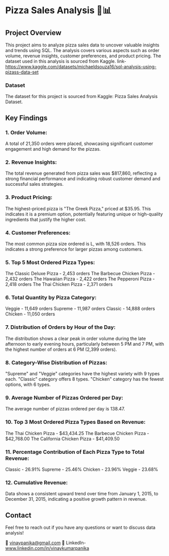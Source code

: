 # Pizza Sales Analysis 🍕📊
## Project Overview
This project aims to analyze pizza sales data to uncover valuable insights and trends using SQL. The analysis covers various aspects such as order volume, revenue insights, customer preferences, and product pricing. The dataset used in this analysis is sourced from Kaggle. link- https://www.kaggle.com/datasets/michaeldsouza16/sql-analysis-using-pizass-data-set

### Dataset
The dataset for this project is sourced from Kaggle: Pizza Sales Analysis Dataset.

## Key Findings
### 1. Order Volume:

A total of 21,350 orders were placed, showcasing significant customer engagement and high demand for the pizzas.

### 2. Revenue Insights:

The total revenue generated from pizza sales was $817,860, reflecting a strong financial performance and indicating robust customer demand and successful sales strategies.

### 3. Product Pricing:

The highest-priced pizza is "The Greek Pizza," priced at $35.95. This indicates it is a premium option, potentially featuring unique or high-quality ingredients that justify the higher cost.

### 4. Customer Preferences:

The most common pizza size ordered is L, with 18,526 orders. This indicates a strong preference for larger pizzas among customers.

### 5. Top 5 Most Ordered Pizza Types:

The Classic Deluxe Pizza - 2,453 orders
The Barbecue Chicken Pizza - 2,432 orders
The Hawaiian Pizza - 2,422 orders
The Pepperoni Pizza - 2,418 orders
The Thai Chicken Pizza - 2,371 orders

### 6. Total Quantity by Pizza Category:

Veggie - 11,649 orders
Supreme - 11,987 orders
Classic - 14,888 orders
Chicken - 11,050 orders

### 7. Distribution of Orders by Hour of the Day:

The distribution shows a clear peak in order volume during the late afternoon to early evening hours, particularly between 5 PM and 7 PM, with the highest number of orders at 6 PM (2,399 orders).

### 8. Category-Wise Distribution of Pizzas:

"Supreme" and "Veggie" categories have the highest variety with 9 types each.
"Classic" category offers 8 types.
"Chicken" category has the fewest options, with 6 types.

### 9. Average Number of Pizzas Ordered per Day:

The average number of pizzas ordered per day is 138.47.

### 10. Top 3 Most Ordered Pizza Types Based on Revenue:

The Thai Chicken Pizza - $43,434.25
The Barbecue Chicken Pizza - $42,768.00
The California Chicken Pizza - $41,409.50

### 11. Percentage Contribution of Each Pizza Type to Total Revenue:

Classic - 26.91%
Supreme - 25.46%
Chicken - 23.96%
Veggie - 23.68%

### 12. Cumulative Revenue:

Data shows a consistent upward trend over time from January 1, 2015, to December 31, 2015, indicating a positive growth pattern in revenue.

## Contact
Feel free to reach out if you have any questions or want to discuss data analysis!

📧 vinaypanika@gmail.com
🔗 LinkedIn- www.linkedin.com/in/vinaykumarpanika
